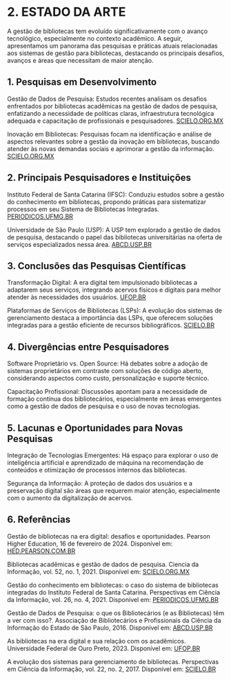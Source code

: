 # 2. ESTADO DA ARTE
A gestão de bibliotecas tem evoluído significativamente com o avanço tecnológico, especialmente no contexto acadêmico. A seguir, apresentamos um panorama das pesquisas e práticas atuais relacionadas aos sistemas de gestão para bibliotecas, destacando os principais desafios, avanços e áreas que necessitam de maior atenção.

## 1. Pesquisas em Desenvolvimento
Gestão de Dados de Pesquisa: Estudos recentes analisam os desafios enfrentados por bibliotecas acadêmicas na gestão de dados de pesquisa, enfatizando a necessidade de políticas claras, infraestrutura tecnológica adequada e capacitação de profissionais e pesquisadores. 
[SCIELO.ORG.MX](https://www.scielo.org.mx/scielo.php?pid=S0187-358X2021000100099&script=sci_arttext)

Inovação em Bibliotecas: Pesquisas focam na identificação e análise de aspectos relevantes sobre a gestão da inovação em bibliotecas, buscando atender às novas demandas sociais e aprimorar a gestão da informação. 
[SCIELO.ORG.MX](https://www.scielo.org.mx/scielo.php?pid=S0187-358X2018000300029&script=sci_arttext)

## 2. Principais Pesquisadores e Instituições
Instituto Federal de Santa Catarina (IFSC): Conduziu estudos sobre a gestão do conhecimento em bibliotecas, propondo práticas para sistematizar processos em seu Sistema de Bibliotecas Integradas. 
[PERIODICOS.UFMG.BR](https://periodicos.ufmg.br/index.php/pci/article/view/28798)

Universidade de São Paulo (USP): A USP tem explorado a gestão de dados de pesquisa, destacando o papel das bibliotecas universitárias na oferta de serviços especializados nessa área. 
[ABCD.USP.BR](https://www.abcd.usp.br/noticias/gestao-de-dados-de-pesquisa-o-que-o-bibliotecario-tem-ver-com-isso/)

## 3. Conclusões das Pesquisas Científicas
Transformação Digital: A era digital tem impulsionado bibliotecas a adaptarem seus serviços, integrando acervos físicos e digitais para melhor atender às necessidades dos usuários. 
[UFOP.BR](https://ufop.br/noticias/em-discussao/bibliotecas-na-era-digital-e-sua-relacao-com-os-academicos)

Plataformas de Serviços de Bibliotecas (LSPs): A evolução dos sistemas de gerenciamento destaca a importância das LSPs, que oferecem soluções integradas para a gestão eficiente de recursos bibliográficos. 
[SCIELO.BR](https://www.scielo.br/j/pci/a/RWNKB7JDpbdwDhrqhXHvnxJ/?format=pdf&lang=pt)

## 4. Divergências entre Pesquisadores
Software Proprietário vs. Open Source: Há debates sobre a adoção de sistemas proprietários em contraste com soluções de código aberto, considerando aspectos como custo, personalização e suporte técnico.

Capacitação Profissional: Discussões apontam para a necessidade de formação contínua dos bibliotecários, especialmente em áreas emergentes como a gestão de dados de pesquisa e o uso de novas tecnologias.

## 5. Lacunas e Oportunidades para Novas Pesquisas
Integração de Tecnologias Emergentes: Há espaço para explorar o uso de inteligência artificial e aprendizado de máquina na recomendação de conteúdos e otimização de processos internos das bibliotecas.

Segurança da Informação: A proteção de dados dos usuários e a preservação digital são áreas que requerem maior atenção, especialmente com o aumento da digitalização de acervos.

## 6. Referências
Gestão de bibliotecas na era digital: desafios e oportunidades. Pearson Higher Education, 16 de fevereiro de 2024. Disponível em: 
[HED.PEARSON.COM.BR](https://hed.pearson.com.br/blog/plataformas-de-aprendizagem/gestao-de-bibliotecas-na-era-digital-desafios-e-oportunidades)

Bibliotecas acadêmicas e gestão de dados de pesquisa. Ciencia da Informação, vol. 52, no. 1, 2021. Disponível em: 
[SCIELO.ORG.MX](https://www.scielo.org.mx/scielo.php?pid=S0187-358X2021000100099&script=sci_arttext)

Gestão do conhecimento em bibliotecas: o caso do sistema de bibliotecas integradas do Instituto Federal de Santa Catarina. Perspectivas em Ciência da Informação, vol. 26, no. 4, 2021. Disponível em: 
[PERIODICOS.UFMG.BR](https://periodicos.ufmg.br/index.php/pci/article/view/28798)

Gestão de Dados de Pesquisa: o que os Bibliotecários (e as Bibliotecas) têm a ver com isso?. Associação de Bibliotecários e Profissionais da Ciência da Informação do Estado de São Paulo, 2016. Disponível em: 
[ABCD.USP.BR](https://www.abcd.usp.br/noticias/gestao-de-dados-de-pesquisa-o-que-o-bibliotecario-tem-ver-com-isso/)

As bibliotecas na era digital e sua relação com os acadêmicos. Universidade Federal de Ouro Preto, 2023. Disponível em: 
[UFOP.BR](https://ufop.br/noticias/em-discussao/bibliotecas-na-era-digital-e-sua-relacao-com-os-academicos)

A evolução dos sistemas para gerenciamento de bibliotecas. Perspectivas em Ciência da Informação, vol. 22, no. 2, 2017. Disponível em: 
[SCIELO.BR](https://www.scielo.br/j/pci/a/RWNKB7JDpbdwDhrqhXHvnxJ/?format=pdf&lang=pt)
